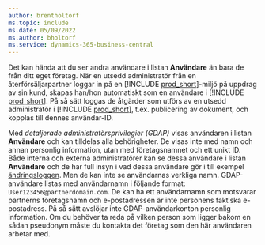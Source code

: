 ```yaml
---
author: brentholtorf
ms.topic: include
ms.date: 05/09/2022
ms.author: bholtorf
ms.service: dynamics-365-business-central
---
```

Det kan hända att du ser andra användare i listan **Användare** än bara de från ditt eget företag. När en utsedd administratör från en återförsäljarpartner loggar in på en [!INCLUDE [prod_short](prod_short.md)]-miljö på uppdrag av sin kund, skapas han/hon automatiskt som en användare i [!INCLUDE [prod_short](prod_short.md)]. På så sätt loggas de åtgärder som utförs av en utsedd administratör i [!INCLUDE [prod_short](prod_short.md)], t.ex. publicering av dokument, och kopplas till dennes användar-ID.  

Med *detaljerade administratörsprivilegier (GDAP)* visas användaren i listan **Användare** och kan tilldelas alla behörigheter. De visas inte med namn och annan personlig information, utan med företagsnamnet och ett unikt ID. Både interna och externa administratörer kan se dessa användare i listan **Användare** och de har full insyn i vad dessa användare gör i till exempel [ändringsloggen](../across-log-changes.md). Men de kan inte se användarnas verkliga namn. GDAP-användare listas med användarnamn i följande format: `User123456@partnerdomain.com`. De kan ha ett användarnamn som motsvarar partnerns företagsnamn och e-postadressen är inte personens faktiska e-postadress. På så sätt avslöjar inte GDAP-användarkonton personlig information. Om du behöver ta reda på vilken person som ligger bakom en sådan pseudonym måste du kontakta det företag som den här användaren arbetar med.  
